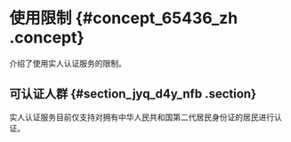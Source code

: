 # 使用限制 {#concept_65436_zh .concept}

介绍了使用实人认证服务的限制。

## 可认证人群 {#section_jyq_d4y_nfb .section}

实人认证服务目前仅支持对拥有中华人民共和国第二代居民身份证的居民进行认证。

